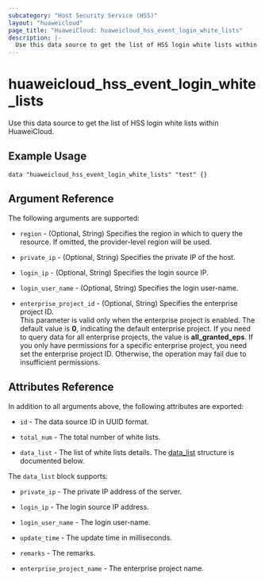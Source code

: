 ```yaml
---
subcategory: "Host Security Service (HSS)"
layout: "huaweicloud"
page_title: "HuaweiCloud: huaweicloud_hss_event_login_white_lists"
description: |-
  Use this data source to get the list of HSS login white lists within HuaweiCloud.
---
```

# huaweicloud_hss_event_login_white_lists

Use this data source to get the list of HSS login white lists within HuaweiCloud.

## Example Usage

```hcl
data "huaweicloud_hss_event_login_white_lists" "test" {}
```

## Argument Reference

The following arguments are supported:

* `region` - (Optional, String) Specifies the region in which to query the resource.
  If omitted, the provider-level region will be used.

* `private_ip` - (Optional, String) Specifies the private IP of the host.

* `login_ip` - (Optional, String) Specifies the login source IP.

* `login_user_name` - (Optional, String) Specifies the login user-name.

* `enterprise_project_id` - (Optional, String) Specifies the enterprise project ID.  
  This parameter is valid only when the enterprise project is enabled.
  The default value is **0**, indicating the default enterprise project.
  If you need to query data for all enterprise projects, the value is **all_granted_eps**.
  If you only have permissions for a specific enterprise project, you need set the enterprise project ID. Otherwise,
  the operation may fail due to insufficient permissions.

## Attributes Reference

In addition to all arguments above, the following attributes are exported:

* `id` - The data source ID in UUID format.

* `total_num` - The total number of white lists.

* `data_list` - The list of white lists details.
  The [data_list](#data_list_struct) structure is documented below.

<a name="data_list_struct"></a>
The `data_list` block supports:

* `private_ip` - The private IP address of the server.

* `login_ip` - The login source IP address.

* `login_user_name` - The login user-name.

* `update_time` - The update time in milliseconds.

* `remarks` - The remarks.

* `enterprise_project_name` - The enterprise project name.
